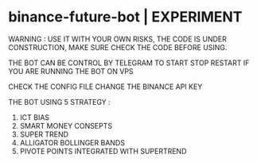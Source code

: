 # binance-future-bot | EXPERIMENT 

WARNING : USE IT WITH YOUR OWN RISKS, THE CODE IS UNDER CONSTRUCTION, MAKE SURE CHECK THE CODE BEFORE USING. 


THE BOT CAN BE CONTROL BY TELEGRAM TO START STOP RESTART IF YOU ARE RUNNING THE BOT ON VPS 

CHECK THE CONFIG FILE CHANGE THE BINANCE API KEY

THE BOT USING 5 STRATEGY :
1. ICT BIAS 
2. SMART MONEY CONSEPTS
3. SUPER TREND
4. ALLIGATOR BOLLINGER BANDS
5. PIVOTE POINTS INTEGRATED WITH SUPERTREND






